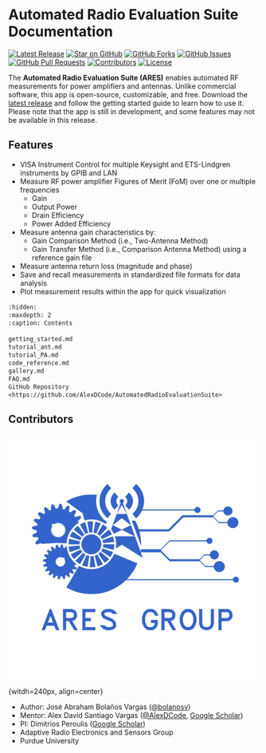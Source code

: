 # Automated Radio Evaluation Suite Documentation

[![Latest Release](https://img.shields.io/github/v/release/AlexDCode/AutomatedRadioEvaluationSuite?label=Latest%20Release)](https://github.com/AlexDCode/AutomatedRadioEvaluationSuite/releases)
[![Star on GitHub](https://img.shields.io/github/stars/AlexDCode/AutomatedRadioEvaluationSuite?style=social)](https://github.com/AlexDCode/AutomatedRadioEvaluationSuite/stargazers)
[![GitHub Forks](https://img.shields.io/github/forks/AlexDCode/AutomatedRadioEvaluationSuite?style=social)](https://github.com/AlexDCode/AutomatedRadioEvaluationSuite/network/members)
[![GitHub Issues](https://img.shields.io/github/issues/AlexDCode/AutomatedRadioEvaluationSuite)](https://github.com/AlexDCode/AutomatedRadioEvaluationSuite/issues)
[![GitHub Pull Requests](https://img.shields.io/github/issues-pr/AlexDCode/AutomatedRadioEvaluationSuite)](https://github.com/AlexDCode/AutomatedRadioEvaluationSuite/pulls)
[![Contributors](https://img.shields.io/github/contributors/AlexDCode/AutomatedRadioEvaluationSuite)](https://github.com/AlexDCode/AutomatedRadioEvaluationSuite/graphs/contributors)
[![License](https://img.shields.io/badge/License-MIT-yellow.svg)](https://github.com/AlexDCode/AutomatedRadioEvaluationSuite/blob/main/LICENSE.txt)

The **Automated Radio Evaluation Suite (ARES)** enables automated RF measurements for power amplifiers and antennas. Unlike commercial software, this app is open-source, customizable, and free. Download the [latest release](https://github.com/AlexDCode/AutomatedRadioEvaluationSuite/releases) and follow the getting started guide to learn how to use it. Please note that the app is still in development, and some features may not be available in this release.

## Features

- VISA Instrument Control for multiple Keysight and ETS-Lindgren instruments by GPIB and LAN
- Measure RF power amplifier Figures of Merit (FoM) over one or multiple frequencies
  - Gain
  - Output Power
  - Drain Efficiency
  - Power Added Efficiency
- Measure antenna gain characteristics by:
  - Gain Comparison Method (i.e., Two-Antenna Method)
  - Gain Transfer Method (i.e., Comparison Antenna Method) using a reference gain file
- Measure antenna return loss (magnitude and phase)
- Save and recall measurements in standardized file formats for data analysis
- Plot measurement results within the app for quick visualization


<!-- File Tree -->
```{toctree}
:hidden:
:maxdepth: 2
:caption: Contents

getting_started.md
tutorial_ant.md
tutorial_PA.md
code_reference.md
gallery.md
FAQ.md
GitHub Repository <https://github.com/AlexDCode/AutomatedRadioEvaluationSuite>
```

## Contributors

![ARES Logo](./../../../docs/assets/ARES_logo.jpg){witdh=240px, align=center}

- Author: José Abraham Bolaños Vargas ([@bolanosv](http://github.com/bolanosv))
- Mentor: Alex David Santiago Vargas ([@AlexDCode](http://github.com/AlexDCode), [Google Scholar](https://scholar.google.com/citations?user=n_pFUoEAAAAJ&hl=en))
- PI: Dimitrios Peroulis ([Google Scholar](https://scholar.google.com/citations?user=agc3kMMAAAAJ&hl=en&oi=ao))
- Adaptive Radio Electronics and Sensors Group
- Purdue University
